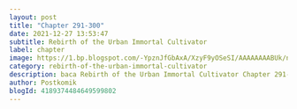 ```yaml
---
layout: post 
title: "Chapter 291-300"
date: 2021-12-27 13:53:47
subtitle: Rebirth of the Urban Immortal Cultivator
label: chapter
image: https://1.bp.blogspot.com/-YpznJfGbAxA/XzyF9yOSeSI/AAAAAAAABUk/ngkwnOQ6xbs4k_9erxm2-ohrosCnag9WwCLcBGAsYHQ/s72-c/420.jpg
category: rebirth-of-the-urban-immortal-cultivator
description: baca Rebirth of the Urban Immortal Cultivator Chapter 291-300 bahasa indonesia 
author: Postkomik
blogId: 4189374484649599802
---
```

